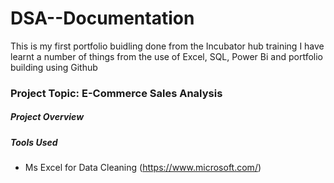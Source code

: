 # DSA--Documentation

This is my first portfolio buidling done from the Incubator hub training
I have learnt a number of things from the use of Excel, SQL, Power Bi and portfolio building using Github

### Project Topic: E-Commerce Sales Analysis

##### Project Overview

##### Tools Used
- Ms Excel for Data Cleaning (https://www.microsoft.com/)

